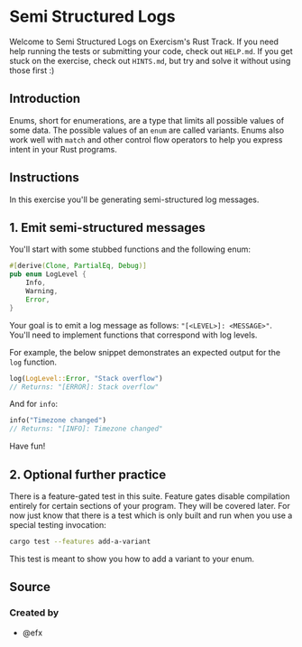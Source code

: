 # Semi Structured Logs

Welcome to Semi Structured Logs on Exercism's Rust Track.
If you need help running the tests or submitting your code, check out `HELP.md`.
If you get stuck on the exercise, check out `HINTS.md`, but try and solve it without using those first :)

## Introduction

Enums, short for enumerations, are a type that limits all possible values of some data. The possible values of an `enum` are called variants. Enums also work well with `match` and other control flow operators to help you express intent in your Rust programs.

## Instructions

In this exercise you'll be generating semi-structured log messages.

## 1. Emit semi-structured messages

You'll start with some stubbed functions and the following enum:

```rust
#[derive(Clone, PartialEq, Debug)]
pub enum LogLevel {
    Info,
    Warning,
    Error,
}
```

Your goal is to emit a log message as follows: `"[<LEVEL>]: <MESSAGE>"`.
You'll need to implement functions that correspond with log levels.

For example, the below snippet demonstrates an expected output for the `log` function.

```rust
log(LogLevel::Error, "Stack overflow")
// Returns: "[ERROR]: Stack overflow"
```

And for `info`:

```rust
info("Timezone changed")
// Returns: "[INFO]: Timezone changed"
```


Have fun!

## 2. Optional further practice

There is a feature-gated test in this suite.
Feature gates disable compilation entirely for certain sections of your program.
They will be covered later.
For now just know that there is a test which is only built and run when you use a special testing invocation:

```sh
cargo test --features add-a-variant
```

This test is meant to show you how to add a variant to your enum.

## Source

### Created by

- @efx